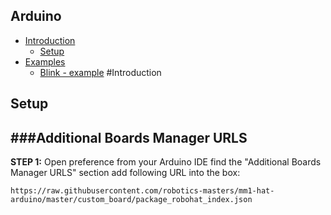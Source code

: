 ## Arduino

* [Introduction](#introduction)
    - [Setup](#setup)
* [Examples](#examples)
    - [Blink - example](#blink-example)
#Introduction

## Setup

###Additional Boards Manager URLS
---
**STEP 1:**
Open preference from your Arduino IDE find the "Additional Boards Manager URLS" section add following URL into the box:

```
https://raw.githubusercontent.com/robotics-masters/mm1-hat-arduino/master/custom_board/package_robohat_index.json
```
